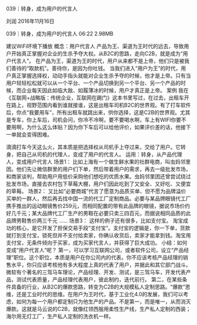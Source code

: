 039｜转身，成为用户的代言人


刘润
2016年11月16日

039｜转身，成为用户的代言人
06:22 2.98MB

建议WiFi环境下播放
概念：用户代言人
产品为王、渠道为王时代的远去，导致用户开始真正掌握对企业的生杀予夺大权。从B2C的思路，走向C2B，就是成为“用户代言人”。
在产品为王，渠道为王的时代，用户从来都不是上帝，他们只是被我们善待的“取款机”。善待你，是因为你吐钱。
当我们进入“用户为王”的时代，用户真正掌握选择权，动动手指头就能对企业生杀予夺的时候，他才是上帝。只有当用户轻轻松松就可以从一个平台、一个产品切换到另一个平台、另一个产品的时候，而企业每天因此如临大敌、如履薄冰的时候，用户才真正是上帝。
案例
我在《互联网+战略版：传统企业，互联网在踢门》这本书里写过，在过去，出租车开在路上，视野范围内看到谁就接谁，这是出租车司机B2C的世界观。有了打车软件后，你点“我要用车”，所有出租车就跳出来，供你选择，这是C2B的世界观。尤其是专车，你上车后，司机会问，你冷不冷啊，要不要喝水啊，车上有WIFI你要不要用啊，为什么这么体贴？因为你下车后可以给他评价，如果评价差的话，他接下一单就会变得困难。

滴滴打车今天这么火，其本质是把选择权从司机手上夺过来，交给了用户。它转身，把自己从司机的代理人，变成了用户的代言人。
运用：转身，从产品代理人，变成用户代言人
场景1：
比如上海有一个做生鲜水果的社群电商，叫虫妈邻里团。他们先让微信群里的用户们下单，然后带着用户的需求，再去一级批发市场，和商家谈判，帮助用户用低价采购他们想吃的优质水果。虫妈邻里团还曾尝试绕过批发市场，直接去农村包下草莓大棚，用户们因此吃到了又安全、又好吃、又便宜的草莓。
场景2：
又比如“必要商城”代言了愿意为品质买单、但不愿为品牌溢价买单的一群人，然后再去找中国一流的代工厂定制商品。必要与某品牌眼镜代工厂携手推出的运动眼镜售价259元，而相同配置的带有此品牌的眼镜，据说市场价约好几千元；某大品牌代工厂生产的男鞋在必要只卖三四百元，而据说相同品质的此品牌男鞋售价两三千元 ……
场景3： 
这样的例子还有很多，比如支付宝。
淘宝成功的核心，是它开发了担保交易手段“支付宝”。支付宝的逻辑是，你一下单，货款就打到支付宝，锁死但并不支付给卖家，你确认收货后，卖家才能拿到钱。淘宝用支付宝，无条件倾向于买家，成为买家代言人，并获得了巨大成功。
小结：如何变成“用户代言人”呢？
第一，可以学习互联网公司，或者软件公司，设立“产品经理”职位。这个职位，本质是用户在你公司内的代表。你不应该考核产品经理的销售水平，你只应该考核他有多大程度上真的代表了用户，并据此和其它部门战斗。微软有个著名的三驾马车理论，产品经理、开发、测试，是三驾马车，开发代表产品，测试代表质量，产品经理代表用户，彼此制约，迭代前行。
第二，在某些条件具备的行业，从B2C的爆款思路，转变为C2B的大规模私人定制思路。“爆款”思维，还是工业时代的思维。在用户为王时代，基于工业化4.0的发展，我们可以考虑，如何为每一个用户都定制只为他生产的产品。不是第一，而是唯一，从而消灭爆款。这就是马云说的C2B，就像红领西服用柔性生产线，生产私人定制的西装；海尔用无灯工厂，生产私人定制的洗衣机一样。